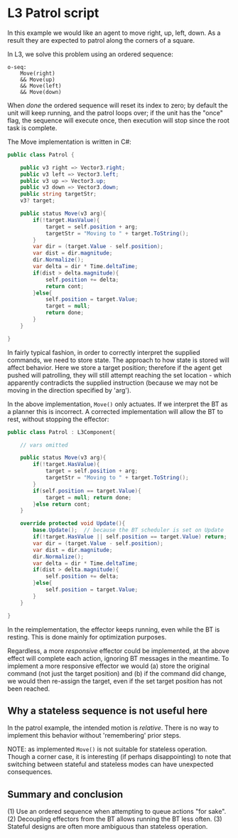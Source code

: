# L3 Patrol script

In this example we would like an agent to move right, up, left, down. As a result they are expected to patrol along the corners of a square.

In L3, we solve this problem using an ordered sequence:

```
o-seq:
    Move(right)
    && Move(up)
    && Move(left)
    && Move(down)
```

When *done* the ordered sequence will reset its index to zero; by default the unit will keep running, and the patrol loops over; if the unit has the "once" flag, the sequence will execute once, then execution will stop since the root task is complete.

The Move implementation is written in C#:

```cs
public class Patrol {

    public v3 right => Vector3.right;
    public v3 left => Vector3.left;
    public v3 up => Vector3.up;
    public v3 down => Vector3.down;
    public string targetStr;
    v3? target;

    public status Move(v3 arg){
        if(!target.HasValue){
            target = self.position + arg;
            targetStr = "Moving to " + target.ToString();
        }
        var dir = (target.Value - self.position);
        var dist = dir.magnitude;
        dir.Normalize();
        var delta = dir * Time.deltaTime;
        if(dist > delta.magnitude){
            self.position += delta;
            return cont;
        }else{
            self.position = target.Value;
            target = null;
            return done;
        }
    }

}
```

In fairly typical fashion, in order to correctly interpret the supplied commands, we need to store state. The approach to how state is stored will affect behavior. Here we store a target position; therefore if the agent get pushed will patrolling, they will still attempt reaching the set location - which apparently contradicts the supplied instruction (because we may not be moving in the direction specified by 'arg').

In the above implementation, `Move()` only actuates. If we interpret the BT as a planner this is incorrect. A corrected implementation will allow the BT to rest, without stopping the effector:

```cs
public class Patrol : L3Component{

    // vars omitted

    public status Move(v3 arg){
        if(!target.HasValue){
            target = self.position + arg;
            targetStr = "Moving to " + target.ToString();
        }
        if(self.position == target.Value){
            target = null; return done;
        }else return cont;
    }

    override protected void Update(){
        base.Update();  // because the BT scheduler is set on Update
        if(!target.HasValue || self.position == target.Value) return;
        var dir = (target.Value - self.position);
        var dist = dir.magnitude;
        dir.Normalize();
        var delta = dir * Time.deltaTime;
        if(dist > delta.magnitude){
            self.position += delta;
        }else{
            self.position = target.Value;
        }
    }

}
```

In the reimplementation, the effector keeps running, even while the BT is resting. This is done mainly for optimization purposes.

Regardless, a more *responsive* effector could be implemented, at the above effect will complete each action, ignoring BT messages in the meantime. To implement a more responsive effector we would (a) store the original command (not just the target position) and (b) if the command did change, we would then re-assign the target, even if the set target position has not been reached.

## Why a stateless sequence is not useful here

In the patrol example, the intended motion is *relative*. There is no way to implement this behavior without 'remembering' prior steps.

NOTE: as implemented `Move()` is not suitable for stateless operation. Though a corner case, it is interesting (if perhaps disappointing) to note that switching between stateful and stateless modes can have unexpected consequences.

## Summary and conclusion

(1) Use an ordered sequence when attempting to queue actions "for sake".
(2) Decoupling effectors from the BT allows running the BT less often.
(3) Stateful designs are often more ambiguous than stateless operation.
